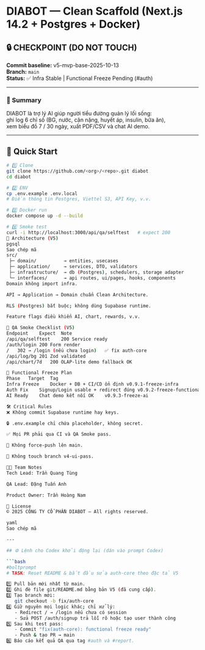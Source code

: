 # DIABOT — Clean Scaffold (Next.js 14.2 + Postgres + Docker)

## 🔒 CHECKPOINT (DO NOT TOUCH)

**Commit baseline:** v5-mvp-base-2025-10-13  
**Branch:** `main`  
**Status:** ✅ Infra Stable | Functional Freeze Pending (#auth)

---

### 🧩 Summary
DIABOT là trợ lý AI giúp người tiểu đường quản lý lối sống:  
ghi log 6 chỉ số (BG, nước, cân nặng, huyết áp, insulin, bữa ăn),  
xem biểu đồ 7 / 30 ngày, xuất PDF/CSV và chat AI demo.

---

## 🚀 Quick Start

```bash
# 1️⃣ Clone
git clone https://github.com/<org>/<repo>.git diabot
cd diabot

# 2️⃣ ENV
cp .env.example .env.local
# Điền thông tin Postgres, Viettel S3, API Key, v.v.

# 3️⃣ Docker run
docker compose up -d --build

# 4️⃣ Smoke test
curl -i http://localhost:3000/api/qa/selftest   # expect 200
🧠 Architecture (V5)
pgsql
Sao chép mã
src/
 ├─ domain/          → entities, usecases
 ├─ application/     → services, DTO, validators
 ├─ infrastructure/  → db (Postgres), schedulers, storage adapter
 └─ interfaces/      → api routes, ui/pages, hooks, components
Domain không import infra.

API → Application → Domain chuẩn Clean Architecture.

RLS (Postgres) bắt buộc; không dùng Supabase runtime.

Feature flags điều khiển AI, chart, rewards, v.v.

🧾 QA Smoke Checklist (V5)
Endpoint	Expect	Note
/api/qa/selftest	200	Service ready
/auth/login	200	Form render
/	302 → /login (nếu chưa login)	✅ fix auth-core
/api/log/bg	201	Zod validated
/api/chart/7d	200	OLAP-lite demo fallback OK

🧱 Functional Freeze Plan
Phase	Target	Tag
Infra Freeze	Docker + DB + CI/CD ổn định	v0.9.1-freeze-infra
Auth Fix	Signup/Login usable + redirect đúng	v0.9.2-freeze-functional
AI Ready	Chat demo kết nối OK	v0.9.3-freeze-ai

🛠 Critical Rules
❌ Không commit Supabase runtime hay keys.

🔒 .env.example chỉ chứa placeholder, không secret.

✅ Mọi PR phải qua CI và QA Smoke pass.

🧩 Không force-push lên main.

🚫 Không touch branch v4-ui-pass.

🧑‍💻 Team Notes
Tech Lead: Trần Quang Tùng

QA Lead: Đặng Tuấn Anh

Product Owner: Trần Hoàng Nam

📜 License
© 2025 CÔNG TY CỔ PHẦN DIABOT — All rights reserved.

yaml
Sao chép mã

---

## ⚙️ Lệnh cho Codex khởi động lại (dán vào prompt Codex)

```bash
#boltprompt
# TASK: Reset README & bắt đầu sửa auth-core theo đặc tả V5

1️⃣ Pull bản mới nhất từ main.
2️⃣ Ghi đè file git/README.md bằng bản V5 (đã cung cấp).
3️⃣ Tạo branch mới:
   git checkout -b fix/auth-core
4️⃣ Giữ nguyên mọi logic khác; chỉ xử lý:
   - Redirect / → /login nếu chưa có session
   - Sửa POST /auth/signup trả lỗi rõ hoặc tạo user thành công
5️⃣ Sau khi test pass:
   - Commit "fix(auth-core): functional freeze ready"
   - Push & tạo PR → main
6️⃣ Báo cáo kết quả QA qua tag #auth và #report.
